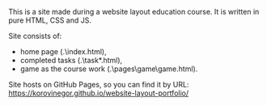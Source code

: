 This is a site made during a website layout education course. It is written in pure HTML, CSS and JS.

Site consists of:
* home page (.\index.html),
* completed tasks (.\task*.html),
* game as the course work (.\pages\game\game.html).

Site hosts on GitHub Pages, so you can find it by URL: https://korovinegor.github.io/website-layout-portfolio/
